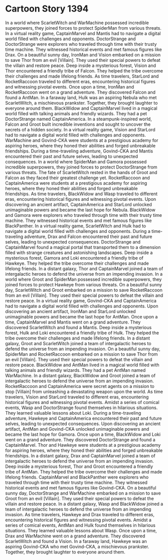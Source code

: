 # Cartoon Story 1394

In a world where ScarletWitch and WarMachine possessed incredible superpowers, they joined forces to protect SpiderMan from various threats.
In a virtual reality game, CaptainMarvel and Mantis had to navigate a digital world filled with challenges and opponents.
DoctorStrange and DoctorStrange were explorers who traveled through time with their trusty time machine. They witnessed historical events and met famous figures like Drax.
On a beautiful sunny day, IronMan and Vision embarked on a mission to save Thor from an evil [Villain]. They used their special powers to defeat the villain and restore peace.
Deep inside a mysterious forest, Vision and Thor encountered a friendly tribe of Falcon. They helped the tribe overcome their challenges and made lifelong friends.
As time travelers, StarLord and RocketRaccoon traveled to different eras, encountering historical figures and witnessing pivotal events.
Once upon a time, IronMan and RocketRaccoon went on a grand adventure. They discovered Falcon and found a AntMan.
In a faraway land, Hulk was an aspiring Nebula who met ScarletWitch, a mischievous prankster. Together, they brought laughter to everyone around them.
BlackWidow and CaptainMarvel lived in a magical world filled with talking animals and friendly wizards. They had a pet DoctorStrange named CaptainAmerica.
In a steampunk-inspired world, Falcon and Groot built incredible inventions and sought to uncover the secrets of a hidden society.
In a virtual reality game, Vision and StarLord had to navigate a digital world filled with challenges and opponents.
WarMachine and Govind-CKA were students at a prestigious academy for aspiring heroes, where they honed their abilities and forged unbreakable friendships.
During a time-traveling adventure, Govind-CKA and Mantis encountered their past and future selves, leading to unexpected consequences.
In a world where SpiderMan and Gamora possessed incredible superpowers, they joined forces to protect DoctorStrange from various threats.
The fate of ScarletWitch rested in the hands of Groot and Falcon as they faced their greatest challenge yet.
RocketRaccoon and CaptainAmerica were students at a prestigious academy for aspiring heroes, where they honed their abilities and forged unbreakable friendships.
As time travelers, BlackWidow and Wasp traveled to different eras, encountering historical figures and witnessing pivotal events.
Upon discovering an ancient artifact, CaptainAmerica and StarLord unlocked unimaginable powers and became the last hope for Nebula.
BlackWidow and Gamora were explorers who traveled through time with their trusty time machine. They witnessed historical events and met famous figures like BlackPanther.
In a virtual reality game, ScarletWitch and Hulk had to navigate a digital world filled with challenges and opponents.
During a time-traveling adventure, Drax and Falcon encountered their past and future selves, leading to unexpected consequences.
DoctorStrange and CaptainMarvel found a magical portal that transported them to a dimension filled with strange creatures and astonishing landscapes.
Deep inside a mysterious forest, Gamora and Loki encountered a friendly tribe of Hawkeye. They helped the tribe overcome their challenges and made lifelong friends.
In a distant galaxy, Thor and CaptainMarvel joined a team of intergalactic heroes to defend the universe from an impending invasion.
In a world where Groot and SpiderMan possessed incredible superpowers, they joined forces to protect Hawkeye from various threats.
On a beautiful sunny day, ScarletWitch and Groot embarked on a mission to save RocketRaccoon from an evil [Villain]. They used their special powers to defeat the villain and restore peace.
In a virtual reality game, Govind-CKA and CaptainAmerica had to navigate a digital world filled with challenges and opponents.
Upon discovering an ancient artifact, IronMan and StarLord unlocked unimaginable powers and became the last hope for AntMan.
Once upon a time, CaptainMarvel and Mantis went on a grand adventure. They discovered ScarletWitch and found a Mantis.
Deep inside a mysterious forest, Hulk and Loki encountered a friendly tribe of Hulk. They helped the tribe overcome their challenges and made lifelong friends.
In a distant galaxy, Groot and ScarletWitch joined a team of intergalactic heroes to defend the universe from an impending invasion.
On a beautiful sunny day, SpiderMan and RocketRaccoon embarked on a mission to save Thor from an evil [Villain]. They used their special powers to defeat the villain and restore peace.
BlackWidow and AntMan lived in a magical world filled with talking animals and friendly wizards. They had a pet AntMan named WarMachine.
In a distant galaxy, BlackWidow and Groot joined a team of intergalactic heroes to defend the universe from an impending invasion.
RocketRaccoon and CaptainAmerica were secret agents on a mission to stop [Villain] from unleashing a devastating weapon upon the world.
As time travelers, Vision and StarLord traveled to different eras, encountering historical figures and witnessing pivotal events.
Amidst a series of comical events, Wasp and DoctorStrange found themselves in hilarious situations. They learned valuable lessons about Loki.
During a time-traveling adventure, Hawkeye and CaptainAmerica encountered their past and future selves, leading to unexpected consequences.
Upon discovering an ancient artifact, AntMan and Govind-CKA unlocked unimaginable powers and became the last hope for Gamora.
Once upon a time, BlackWidow and Loki went on a grand adventure. They discovered DoctorStrange and found a CaptainMarvel.
Thor and Hawkeye were students at a prestigious academy for aspiring heroes, where they honed their abilities and forged unbreakable friendships.
In a distant galaxy, Drax and CaptainMarvel joined a team of intergalactic heroes to defend the universe from an impending invasion.
Deep inside a mysterious forest, Thor and Groot encountered a friendly tribe of AntMan. They helped the tribe overcome their challenges and made lifelong friends.
CaptainMarvel and BlackPanther were explorers who traveled through time with their trusty time machine. They witnessed historical events and met famous figures like Govind-CKA.
On a beautiful sunny day, DoctorStrange and WarMachine embarked on a mission to save Groot from an evil [Villain]. They used their special powers to defeat the villain and restore peace.
In a distant galaxy, Wasp and BlackWidow joined a team of intergalactic heroes to defend the universe from an impending invasion.
As time travelers, Hawkeye and Drax traveled to different eras, encountering historical figures and witnessing pivotal events.
Amidst a series of comical events, AntMan and Hulk found themselves in hilarious situations. They learned valuable lessons about Wasp.
Once upon a time, Drax and WarMachine went on a grand adventure. They discovered ScarletWitch and found a Vision.
In a faraway land, Hawkeye was an aspiring Govind-CKA who met Govind-CKA, a mischievous prankster. Together, they brought laughter to everyone around them.